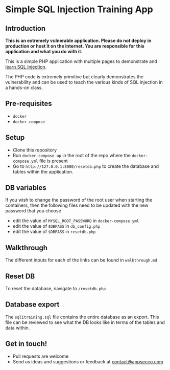 # Simple SQL Injection Training App

## Introduction

**This is an extremely vulnerable application. Please do not deploy in production or host it on the Internet. You are responsible for this application and what you do with it.**

This is a simple PHP application with multiple pages to demonstrate and [learn SQL Injection](https://www.scaler.com/topics/sql/sql-injection/).

The PHP code is extremely primitive but clearly demonstrates the vulnerability and can be used to teach the various kinds of SQL injection in a hands-on class.

## Pre-requisites

- `docker` 
- `docker-compose`

## Setup

- Clone this repository
- Run `docker-compose up` in the root of the repo where the `docker-compose.yml` file is present
- Go to `http://127.0.0.1:8000/resetdb.php` to create the database and tables within the application.

## DB variables

If you wish to change the password of the root user when starting the containers, then the following files need to be updated with the new password that you choose
* edit the value of `MYSQL_ROOT_PASSWORD` in `docker-compose.yml` 
* edit the value of `$DBPASS` in `db_config.php`
* edit the value of `$DBPASS` in `resetdb.php`

## Walkthrough

The different inputs for each of the links can be found in `walkthrough.md`

## Reset DB

To reset the database, navigate to `/resetdb.php`

## Database export

The `sqlitraining.sql` file contains the entire database as an export. This file can be reviewed to see what the DB looks like in terms of the tables and data within.

## Get in touch!

- Pull requests are welcome
- Send us ideas and suggestions or feedback at contact@appsecco.com
